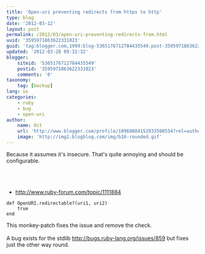 ```yaml
---
title: 'Open-uri preventing redirects from https to http'
type: blog
date: '2012-03-12'
layout: post
permalink: /2012/03/open-uri-preventing-redirects-from.html
uuid: '3595971863622331023'
guid: 'tag:blogger.com,1999:blog-5365176712784435549.post-3595971863622331023'
updated: '2012-03-28 09:32:32'
blogger:
    siteid: '5365176712784435549'
    postid: '3595971863622331023'
    comments: '0'
taxonomy:
    tag: [backup]
lang: us
categories:
    - ruby
    - bug
    - open-uri
author:
    name: Oct
    url: 'http://www.blogger.com/profile/10969884152933508554?rel=author'
    image: 'http://img2.blogblog.com/img/b16-rounded.gif'
---
```


Because it assumes it's insecure. That's quite annoying and should be configurable.<br />
<a href="http://www.blogger.com/goog_2039056758"><br /></a><br />
<br />
<ul>
<li><a href="http://www.ruby-forum.com/topic/1111884">http://www.ruby-forum.com/topic/1111884</a></li>
</ul>

```
def OpenURI.redirectable?(uri1, uri2)
    true
end
```

This monkey-patch fixes the issue and remove the check.<br />
<br />
A bug exists for the stdlib&nbsp;<a href="http://bugs.ruby-taxonomy:
    tag: [backup]
lang.org/issues/859">http://bugs.ruby-lang.org/issues/859</a> but fixes just the other way round.</div>
